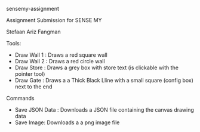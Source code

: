sensemy-assignment

Assignment Submission for SENSE MY

Stefaan Ariz Fangman

Tools:

- Draw Wall 1 : Draws a red square wall
- Draw Wall 2 : Draws a red circle wall
- Draw Store : Draws a grey box with store text (is clickable with the pointer tool)
- Draw Gate : Draws a a Thick Black Lline with a small square (config box) next to the end

Commands

- Save JSON Data : Downloads a JSON file containing the canvas drawing data
- Save Image: Downloads a a png image file
